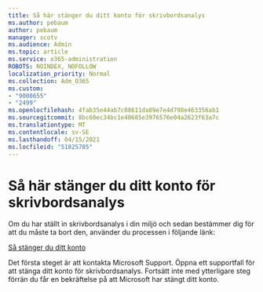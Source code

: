```yaml
---
title: Så här stänger du ditt konto för skrivbordsanalys
ms.author: pebaum
author: pebaum
manager: scotv
ms.audience: Admin
ms.topic: article
ms.service: o365-administration
ROBOTS: NOINDEX, NOFOLLOW
localization_priority: Normal
ms.collection: Adm_O365
ms.custom:
- "9000655"
- "2499"
ms.openlocfilehash: 4fab35e44ab7c08611da89e7e4d798e463356ab1
ms.sourcegitcommit: 8bc60ec34bc1e40685e3976576e04a2623f63a7c
ms.translationtype: MT
ms.contentlocale: sv-SE
ms.lasthandoff: 04/15/2021
ms.locfileid: "51825785"
---
```

# <a name="how-to-close-your-desktop-analytics-account"></a>Så här stänger du ditt konto för skrivbordsanalys

Om du har ställt in skrivbordsanalys i din miljö och sedan bestämmer dig för att du måste ta bort den, använder du processen i följande länk:

[Så stänger du ditt konto](https://docs.microsoft.com/configmgr/desktop-analytics/account-close)

Det första steget är att kontakta Microsoft Support. Öppna ett supportfall för att stänga ditt konto för skrivbordsanalys. Fortsätt inte med ytterligare steg förrän du får en bekräftelse på att Microsoft har stängt ditt konto.